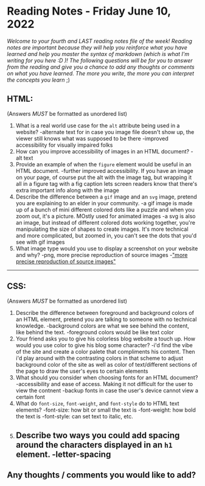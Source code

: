

# Reading Notes - Friday June 10, 2022

*Welcome to your fourth and LAST reading notes file of the week! Reading notes are important because they will help you reinforce what you have learned and help you master the syntax of markdown (which is what I'm writing for you here :D )! The following questions will be for you to answer from the reading and give you a chance to add any thoughts or comments on what you have learned. The more you write, the more you can interpret the concepts you learn* ;)


## HTML:
(Answers *MUST* be formatted as unordered list)

1. What is a real world use case for the `alt` attribute being used in a website?
    -alternate text for in case you image file doesn't show up, the viewer still knows what was supposed to be there
    -improved accessibility for visually impaired folks
2. How can you improve accessibility of images in an HTML document?
    -alt text
3. Provide an example of when the `figure` element would be useful in an HTML document.
    -further improved accessibility. If you have an image on your page, of course put the alt with the image tag, but wrapping it all in a figure tag with a fig caption lets screen readers know that there's extra important info along with the image
4. Describe the difference between a `gif` image and an `svg` image, pretend you are explaining to an elder in your community.
    -a gif image is made up of a bunch of mini different colored dots like a puzzle and when you zoom out, it's a picture. MOstly used for animated images
    -a svg is also an image, but instead of different colored dots working together, you're manipulating the size of shapes to create images. It's more technical and more complicated, but zoomed in, you can't see the dots that you'd see with gif images
5. What image type would you use to display a screenshot on your website and why?
    -png, more precise reproduction of source images
    -["more precise reproduction of source images"](https://developer.mozilla.org/en-US/docs/Web/Media/Formats/Image_types#choosing_an_image_format)

--------------------------------


## CSS:
(Answers *MUST* be formatted as unordered list)


1. Describe the difference between foreground and background colors of an HTML element, pretend you are talking to someone with no technical knowledge.
    -background colors are what we see behind the content, like behind the text.
    -foreground colors would be like text color
2. Your friend asks you to give his colorless blog website a touch up.  How would you use color to give his blog some character?
    -i'd find the vibe of the site and create a color palete that compliments his content. Then i'd play around with the contrasting colors in that scheme to adjust background color of the site as well as color of text/different sections of the page to draw the user's eyes to certain elements
3. What should you consider when choosing fonts for an HTML document?
    -accessibility and ease of access. Making it not difficult for the user to view the contnent
    -backup fonts in case the user's device cannot view a certain font
4. What do `font-size`, `font-weight`, and `font-style` do to HTML text elements?
    -font-size: how bit or small the text is
    -font-weight: how bold the text is
    -font-style: can set text to italic, etc.
5. Describe two ways you could add spacing around the characters displayed in an `h1` element.
    -letter-spacing
    -




## Any thoughts / comments you would like to add?
